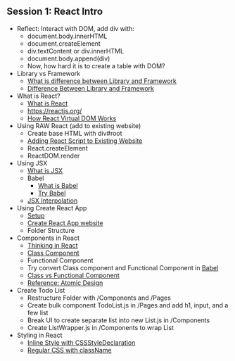 
## Session 1: React Intro
- Reflect: Interact with DOM, add div with:
    - document.body.innerHTML
    - document.createElement
    - div.textContent or div.innerHTML
    - document.body.append(div)
    - Now, how hard it is to create a table with DOM?
- Library vs Framework
  - [What is difference between Library and Framework](https://www.freecodecamp.org/news/is-react-a-library-or-a-framework/)
  - [Difference Between Library and Framework](http://www.differencebetween.net/technology/difference-between-library-and-framework/)
- What is React?
    - [What is React](https://www.taniarascia.com/getting-started-with-react/#what-is-react)
    - https://reactjs.org/
    - [How React Virtual DOM Works](https://maggieappleton.com/react-vdom)
- Using RAW React (add to existing website)
    - Create base HTML with div#root
    - [Adding React Script to Existing Website](https://reactjs.org/docs/add-react-to-a-website.html#step-2-add-the-script-tags)
    - React.createElement
    - ReactDOM.render
- Using JSX
  - [What is JSX](https://reactjs.org/docs/introducing-jsx.html)
  - Babel
    - [What is Babel](https://babeljs.io/) 
    - [Try Babel](https://babeljs.io/setup#installation)
  - [JSX Interpolation](https://reactjs.org/docs/introducing-jsx.html#embedding-expressions-in-jsx)
- Using Create React App
  - [Setup](https://reactjs.org/docs/create-a-new-react-app.html#create-react-app)
  - [Create React App website](https://create-react-app.dev/)
  - Folder Structure
- Components in React
  - [Thinking in React](https://reactjs.org/docs/thinking-in-react.html)
  - [Class Component](https://reactjs.org/docs/components-and-props.html#function-and-class-components)
  - Functional Component
  - Try convert Class component and Functional Component in [Babel](https://babeljs.io/repl)
  - [Class vs Functional Component](https://medium.com/wesionary-team/react-functional-components-vs-class-components-86a2d2821a22)
  - [Reference: Atomic Design](https://andela.com/insights/structuring-your-react-application-atomic-design-principles/)
- Create Todo List
  - Restructure Folder with /Components and /Pages
  - Create bulk component TodoList.js in /Pages and add h1, input, and a few list
  - Break UI to create separate list into new List.js in /Components
  - Create ListWrapper.js in /Components to wrap List
- Styling in React
  - [Inline Style with CSSStyleDeclaration](https://reactjs.org/docs/dom-elements.html#style)
  - [Regular CSS with className](https://www.w3schools.com/react/react_css_styling.asp)
